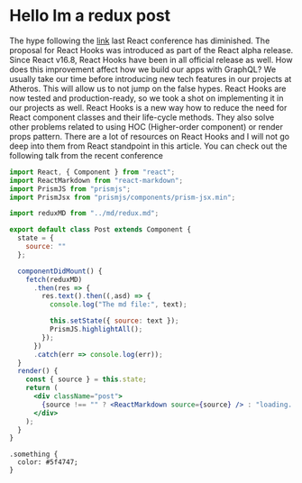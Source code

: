 # Hello Im a redux post

The hype following the [link](http://google.com) last React conference has diminished. The proposal for React Hooks was introduced as part of the React alpha release. Since React v16.8, React Hooks have been in all official release as well. How does this improvement affect how we build our apps with GraphQL? We usually take our time before introducing new tech features in our projects at Atheros. This will allow us to not jump on the false hypes. React Hooks are now tested and production-ready, so we took a shot on implementing it in our projects as well. React Hooks is a new way how to reduce the need for React component classes and their life-cycle methods. They also solve other problems related to using HOC (Higher-order component) or render props pattern. There are a lot of resources on React Hooks and I will not go deep into them from React standpoint in this article. You can check out the following talk from the recent conference

```jsx
import React, { Component } from "react";
import ReactMarkdown from "react-markdown";
import PrismJS from "prismjs";
import PrismJsx from "prismjs/components/prism-jsx.min";

import reduxMD from "../md/redux.md";

export default class Post extends Component {
  state = {
    source: ""
  };

  componentDidMount() {
    fetch(reduxMD)
      .then(res => {
        res.text().then((,asd) => {
          console.log("The md file:", text);

          this.setState({ source: text });
          PrismJS.highlightAll();
        });
      })
      .catch(err => console.log(err));
  }
  render() {
    const { source } = this.state;
    return (
      <div className="post">
        {source !== "" ? <ReactMarkdown source={source} /> : "loading..."}
      </div>
    );
  }
}
```

```less
.something {
  color: #5f4747;
}
```
